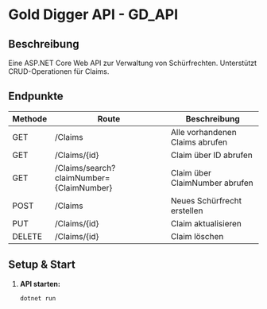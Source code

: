 ﻿# Gold Digger API - GD_API

## Beschreibung
Eine ASP.NET Core Web API zur Verwaltung von Schürfrechten. Unterstützt CRUD-Operationen für Claims.

## Endpunkte
| Methode | Route                                    | Beschreibung                    |
|---------|------------------------------------------|---------------------------------|
|   GET   | /Claims                                  | Alle vorhandenen Claims abrufen |
|   GET   | /Claims/{id}                             | Claim über ID abrufen           |
|   GET   | /Claims/search?claimNumber={ClaimNumber} | Claim über ClaimNumber abrufen  |
|   POST  | /Claims                                  | Neues Schürfrecht erstellen     |
|   PUT   | /Claims/{id}                             | Claim aktualisieren             |
|  DELETE | /Claims/{id}                             | Claim löschen                   |

## Setup & Start
1.	**API starten:**
	```bash
	dotnet run
